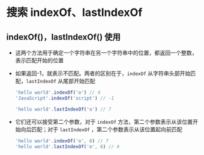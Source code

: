 # 搜索 indexOf、lastIndexOf

## indexOf()，lastIndexOf() 使用

+ 这两个方法用于确定一个字符串在另一个字符串中的位置，都返回一个整数，表示匹配开始的位置

+ 如果返回-1，就表示不匹配。两者的区别在于，`indexOf` 从字符串头部开始匹配，`lastIndexOf` 从尾部开始匹配

  ```js
  'hello world'.indexOf('o') // 4
  'JavaScript'.indexOf('script') // -1

  'hello world'.lastIndexOf('o') // 7
  ```

+ 它们还可以接受第二个参数，对于 `indexOf` 方法，第二个参数表示从该位置开始向后匹配；对于 `lastIndexOf` ，第二个参数表示从该位置起向前匹配

  ```js
  'hello world'.indexOf('o', 6) // 7
  'hello world'.lastIndexOf('o', 6) // 4
  ```
